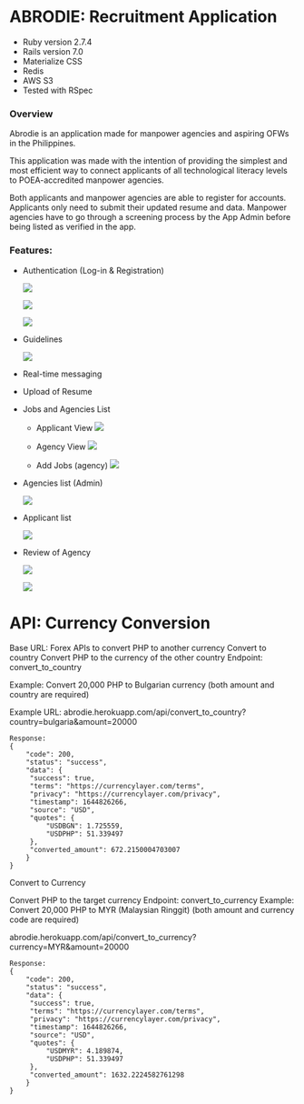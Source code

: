 # ABRODIE: Recruitment Application

* Ruby version 2.7.4
* Rails version 7.0
* Materialize CSS
* Redis
* AWS S3
* Tested with RSpec

### Overview

Abrodie is an application made for manpower agencies and aspiring OFWs in the Philippines.

This application was made with the intention of providing the simplest and most efficient way to connect applicants of all technological literacy levels to POEA-accredited manpower agencies.

Both applicants and manpower agencies are able to register for accounts. 
Applicants only need to submit their updated resume and data.
Manpower agencies have to go through a screening process by the App Admin before being listed as verified in the app. 

### Features:

* Authentication (Log-in & Registration)

  ![](app/assets/images/docs/abrodie-landing.png)
  
  ![](app/assets/images/docs/abrodie-signup1.png)
  
  ![](app/assets/images/docs/abrodie-signup2.png)
  
* Guidelines

  ![](app/assets/images/docs/abrodie-guidelines.png)
  
* Real-time messaging
  
* Upload of Resume

  
  
* Jobs and Agencies List
  * Applicant View
  ![](app/assets/images/docs/abrodie-appjobs.png)
  
  * Agency View
  ![](app/assets/images/docs/abrodie-agencyjobs.png)
  
  * Add Jobs (agency)
  ![](app/assets/images/docs/abrodie-newjob.png)
  
* Agencies list (Admin)
 
  ![](app/assets/images/docs/abrodie-agencies.png)

* Applicant list

  ![](app/assets/images/docs/abrodie-applicants.png)

* Review of Agency
  
  ![](app/assets/images/docs/agency-review1.png)
  
  ![](app/assets/images/docs/agency-review2.png)

# API: Currency Conversion 

Base URL: Forex APIs to convert PHP to another currency
Convert to country
Convert PHP to the currency of the other country
Endpoint: convert_to_country

Example: Convert 20,000 PHP to Bulgarian currency (both amount and country are required)

Example URL: abrodie.herokuapp.com/api/convert_to_country?country=bulgaria&amount=20000
```
Response:
{
    "code": 200,
    "status": "success",
    "data": {
   	 "success": true,
   	 "terms": "https://currencylayer.com/terms",
   	 "privacy": "https://currencylayer.com/privacy",
   	 "timestamp": 1644826266,
   	 "source": "USD",
   	 "quotes": {
   		 "USDBGN": 1.725559,
   		 "USDPHP": 51.339497
   	 },
   	 "converted_amount": 672.2150004703007
    }
}
```

Convert to Currency

Convert PHP to the target currency
Endpoint: convert_to_currency
Example: Convert 20,000 PHP to MYR (Malaysian Ringgit) (both amount and currency code are required)

abrodie.herokuapp.com/api/convert_to_currency?currency=MYR&amount=20000

```
Response:
{
    "code": 200,
    "status": "success",
    "data": {
   	 "success": true,
   	 "terms": "https://currencylayer.com/terms",
   	 "privacy": "https://currencylayer.com/privacy",
   	 "timestamp": 1644826266,
   	 "source": "USD",
   	 "quotes": {
   		 "USDMYR": 4.189874,
   		 "USDPHP": 51.339497
   	 },
   	 "converted_amount": 1632.2224582761298
    }
}
```

